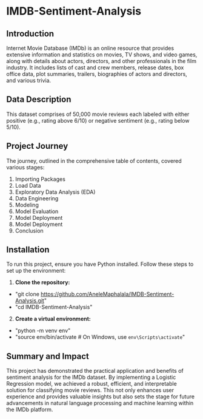 # IMDB-Sentiment-Analysis

## Introduction

Internet Movie Database (IMDb) is an online resource that provides extensive information and statistics on movies, TV shows, and video games, along with details about actors, directors, and other professionals in the film industry. It includes lists of cast and crew members, release dates, box office data, plot summaries, trailers, biographies of actors and directors, and various trivia.

## Data Description
This dataset comprises of 50,000 movie reviews each labeled with either positive (e.g., rating above 6/10) or negative sentiment (e.g., rating below 5/10).


## Project Journey
The journey, outlined in the comprehensive table of contents, covered various stages:

1. Importing Packages
2. Load Data
3. Exploratory Data Analysis (EDA)
4. Data Engineering
5. Modeling
6. Model Evaluation
7. Model Deployment
8. Model Deployment
9. Conclusion


## Installation
To run this project, ensure you have Python installed. Follow these steps to set up the environment:

1. **Clone the repository:**
- "git clone https://github.com/AneleMaphalala/IMDB-Sentiment-Analysis.git"
- "cd IMDB-Sentiment-Analysis"

2. **Create a virtual environment:**
- "python -m venv env"
- "source env/bin/activate  # On Windows, use `env\Scripts\activate`"


## **Summary and Impact**
This project has demonstrated the practical application and benefits of sentiment analysis for the IMDb dataset. By implementing a Logistic Regression model, we achieved a robust, efficient, and interpretable solution for classifying movie reviews. This not only enhances user experience and provides valuable insights but also sets the stage for future advancements in natural language processing and machine learning within the IMDb platform.